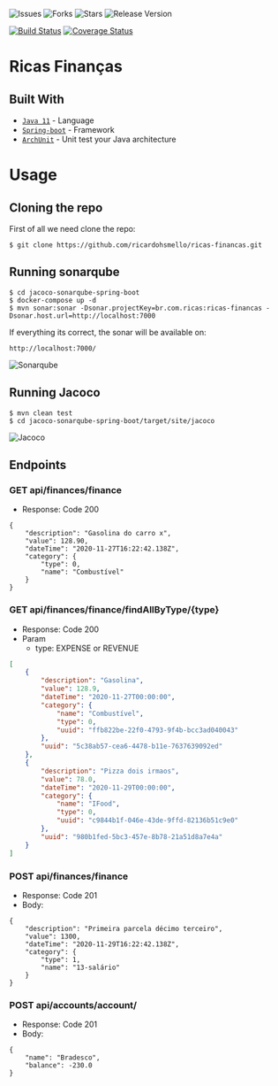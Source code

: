 ![Issues](https://img.shields.io/github/issues/ricardohsmello/ricas-financas) 
![Forks](https://img.shields.io/github/forks/ricardohsmello/ricas-financas) 
![Stars](https://img.shields.io/github/stars/ricardohsmello/ricas-financas) 
![Release Version](https://img.shields.io/github/release/ricardohsmello/ricas-financas)

[![Build Status](https://travis-ci.org/ricardohsmello/ricas-financas.svg?branch=main)](https://travis-ci.org/ricardohsmello/ricas-financas)
[![Coverage Status](https://coveralls.io/repos/github/ricardohsmello/ricas-financas/badge.svg?branch=main)](https://coveralls.io/github/ricardohsmello/ricas-financas?branch=main)

# Ricas Finanças

## Built With

- [`Java 11`](https://www.oracle.com/java/technologies/javase-jdk11-downloads.html/) - Language
- [`Spring-boot`](https://spring.io/projects/spring-boot) - Framework
- [`ArchUnit`](https://www.archunit.org) - Unit test your Java architecture 

 # Usage
## Cloning the repo

First of all we need clone the repo:
```
$ git clone https://github.com/ricardohsmello/ricas-financas.git
```
## Running sonarqube 

```
$ cd jacoco-sonarqube-spring-boot
$ docker-compose up -d
$ mvn sonar:sonar -Dsonar.projectKey=br.com.ricas:ricas-financas -Dsonar.host.url=http://localhost:7000
```

If everything its correct, the sonar will be available on: 

```
http://localhost:7000/
```

![Sonarqube](https://s1.imghub.io/9QW8d.png)

## Running Jacoco

```
$ mvn clean test
$ cd jacoco-sonarqube-spring-boot/target/site/jacoco

```

![Jacoco](https://s1.imghub.io/9lJvu.png)

## Endpoints
### GET api/finances/finance
- Response: Code 200
```
{
    "description": "Gasolina do carro x",
    "value": 128.90,
    "dateTime": "2020-11-27T16:22:42.138Z",
    "category": {             
        "type": 0,
        "name": "Combustível"
    } 
}
```

### GET api/finances/finance/findAllByType/{type}
- Response: Code 200
- Param
   - type: EXPENSE or REVENUE
```json
[
    {
        "description": "Gasolina",
        "value": 128.9,
        "dateTime": "2020-11-27T00:00:00",
        "category": {
            "name": "Combustível",
            "type": 0,
            "uuid": "ffb822be-22f0-4793-9f4b-bcc3ad040043"
        },
        "uuid": "5c38ab57-cea6-4478-b11e-7637639092ed"
    },
    {
        "description": "Pizza dois irmaos",
        "value": 78.0,
        "dateTime": "2020-11-29T00:00:00",
        "category": {
            "name": "IFood",
            "type": 0,
            "uuid": "c9844b1f-046e-43de-9ffd-82136b51c9e0"
        },
        "uuid": "980b1fed-5bc3-457e-8b78-21a51d8a7e4a"
    }
]
```

### POST api/finances/finance
- Response: Code 201
- Body:
```
{
    "description": "Primeira parcela décimo terceiro",
    "value": 1300,
    "dateTime": "2020-11-29T16:22:42.138Z",
    "category": {          
        "type": 1,
        "name": "13-salário"
    } 
}
```

### POST api/accounts/account/
- Response: Code 201
- Body:
```
{
    "name": "Bradesco",
    "balance": -230.0
}
```
